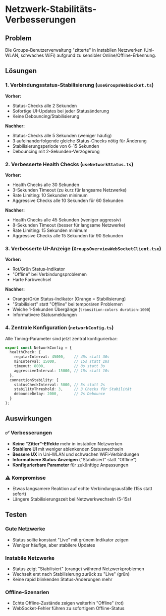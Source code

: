 # Netzwerk-Stabilitäts-Verbesserungen

## Problem
Die Groups-Benutzerverwaltung "zitterte" in instabilen Netzwerken (Uni-WLAN, schwaches WiFi) aufgrund zu sensibler Online/Offline-Erkennung.

## Lösungen

### 1. Verbindungsstatus-Stabilisierung (`useGroupsWebSocket.ts`)

**Vorher:**
- Status-Checks alle 2 Sekunden
- Sofortige UI-Updates bei jeder Statusänderung
- Keine Debouncing/Stabilisierung

**Nachher:**
- Status-Checks alle 5 Sekunden (weniger häufig)
- 3 aufeinanderfolgende gleiche Status-Checks nötig für Änderung
- Stabilisierungsperiode von 6-15 Sekunden
- Debouncing mit 2-Sekunden-Verzögerung

### 2. Verbesserte Health Checks (`useNetworkStatus.ts`)

**Vorher:**
- Health Checks alle 30 Sekunden
- 3-Sekunden Timeout (zu kurz für langsame Netzwerke)
- Rate Limiting: 10 Sekunden minimum
- Aggressive Checks alle 10 Sekunden für 60 Sekunden

**Nachher:**
- Health Checks alle 45 Sekunden (weniger aggressiv)
- 8-Sekunden Timeout (besser für langsame Netzwerke)
- Rate Limiting: 15 Sekunden minimum
- Aggressive Checks alle 15 Sekunden für 90 Sekunden

### 3. Verbesserte UI-Anzeige (`GroupsOverviewWebSocketClient.tsx`)

**Vorher:**
- Rot/Grün Status-Indikator
- "Offline" bei Verbindungsproblemen
- Harte Farbwechsel

**Nachher:**
- Orange/Grün Status-Indikator (Orange = Stabilisierung)
- "Stabilisiert" statt "Offline" bei temporären Problemen
- Weiche 1-Sekunden Übergänge (`transition-colors duration-1000`)
- Informativere Statusmeldungen

### 4. Zentrale Konfiguration (`networkConfig.ts`)

Alle Timing-Parameter sind jetzt zentral konfigurierbar:

```typescript
export const NetworkConfig = {
  healthCheck: {
    regularInterval: 45000,    // 45s statt 30s
    minInterval: 15000,        // 15s statt 10s  
    timeout: 8000,             // 8s statt 3s
    aggressiveInterval: 15000, // 15s statt 10s
  },
  connectionStability: {
    statusCheckInterval: 5000, // 5s statt 2s
    stabilityThreshold: 3,     // 3 Checks für Stabilität
    debounceDelay: 2000,       // 2s Debounce
  }
};
```

## Auswirkungen

### ✅ Verbesserungen
- **Keine "Zitter"-Effekte** mehr in instabilen Netzwerken
- **Stabilere UI** mit weniger ablenkenden Statuswechseln
- **Bessere UX** in Uni-WLAN und schwachen WiFi-Verbindungen
- **Informativere Status-Anzeigen** ("Stabilisiert" statt "Offline")
- **Konfigurierbare Parameter** für zukünftige Anpassungen

### ⚠️ Kompromisse
- Etwas langsamere Reaktion auf echte Verbindungsausfälle (15s statt sofort)
- Längere Stabilisierungszeit bei Netzwerkwechseln (5-15s)

## Testen

### Gute Netzwerke
- Status sollte konstant "Live" mit grünem Indikator zeigen
- Weniger häufige, aber stabilere Updates

### Instabile Netzwerke
- Status zeigt "Stabilisiert" (orange) während Netzwerkproblemen
- Wechselt erst nach Stabilisierung zurück zu "Live" (grün)
- Keine rapid blinkenden Status-Änderungen mehr

### Offline-Szenarien
- Echte Offline-Zustände zeigen weiterhin "Offline" (rot)
- WebSocket-Fehler führen zu sofortigem Offline-Status 